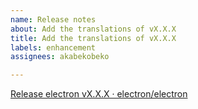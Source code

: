 ```yaml
---
name: Release notes
about: Add the translations of vX.X.X
title: Add the translations of vX.X.X
labels: enhancement
assignees: akabekobeko

---
```


[Release electron vX.X.X · electron/electron](https://github.com/electron/electron/releases/tag/v1X.X.X)
